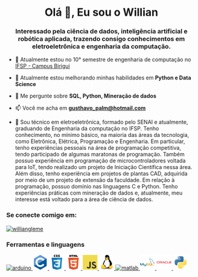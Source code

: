 <h1 align="center">Olá 👋, Eu sou o Willian</h1>
<h3 align="center">Interessado pela ciência de dados, inteligência artificial e robótica aplicada, trazendo consigo conhecimentos em eletroeletrônica e engenharia da computação.</h3>

- 🔭 Atualmente estou no 10° semestre de engenharia de computação no [IFSP - Campus Birigui](https://bri.ifsp.edu.br/)

- 🌱 Atualmente estou melhorando minhas habilidades em **Python e Data Science**

- 💬 Me pergunte sobre **SQL, Python, Mineração de dados**

- 📫 Você me acha em **gusthavo_palm@hotmail.com**
  
- 📄 Sou técnico em eletroeletrônica, formado pelo SENAI e atualmente, graduando de Engenharia da computação no IFSP. Tenho conhecimento, no mínimo básico, na maioria das áreas da tecnologia, como Eletrônica, Elétrica, Programação e Engenharia. Em particular, tenho experiências pessoais na área de programação competitiva, tendo participado de algumas maratonas de programação. Também possuo experiência em programação de microcontroladores voltada para IoT, tendo realizado um projeto de Iniciação Científica nessa área. Além disso, tenho experiência em projetos de plantas CAD, adquirida por meio de um projeto de extensão da faculdade. Em relação à programação, possuo domínio nas linguagens C e Python. Tenho experiências práticas com mineração de dados e, atualmente, meu interesse está voltado para a área de ciência de dados.


<h3 align="left">Se conecte comigo em:</h3>
<p align="left">
<a href="https://linkedin.com/in/williangleme" target="blank"><img align="center" src="https://raw.githubusercontent.com/rahuldkjain/github-profile-readme-generator/master/src/images/icons/Social/linked-in-alt.svg" alt="williangleme" height="30" width="40" /></a>
</p>

<h3 align="left">Ferramentas e linguagens</h3>
<p align="left"> <a href="https://www.arduino.cc/" target="_blank" rel="noreferrer"> <img src="https://cdn.worldvectorlogo.com/logos/arduino-1.svg" alt="arduino" width="40" height="40"/> </a> <a href="https://www.cprogramming.com/" target="_blank" rel="noreferrer"> <img src="https://raw.githubusercontent.com/devicons/devicon/master/icons/c/c-original.svg" alt="c" width="40" height="40"/> </a> <a href="https://www.w3schools.com/css/" target="_blank" rel="noreferrer"> <img src="https://raw.githubusercontent.com/devicons/devicon/master/icons/css3/css3-original-wordmark.svg" alt="css3" width="40" height="40"/> </a> <a href="https://www.w3.org/html/" target="_blank" rel="noreferrer"> <img src="https://raw.githubusercontent.com/devicons/devicon/master/icons/html5/html5-original-wordmark.svg" alt="html5" width="40" height="40"/> </a> <a href="https://developer.mozilla.org/en-US/docs/Web/JavaScript" target="_blank" rel="noreferrer"> <img src="https://raw.githubusercontent.com/devicons/devicon/master/icons/javascript/javascript-original.svg" alt="javascript" width="40" height="40"/> </a> <a href="https://www.linux.org/" target="_blank" rel="noreferrer"> <img src="https://raw.githubusercontent.com/devicons/devicon/master/icons/linux/linux-original.svg" alt="linux" width="40" height="40"/> </a> <a href="https://www.mathworks.com/" target="_blank" rel="noreferrer"> <img src="https://upload.wikimedia.org/wikipedia/commons/2/21/Matlab_Logo.png" alt="matlab" width="40" height="40"/> </a> <a href="https://www.mysql.com/" target="_blank" rel="noreferrer"> <img src="https://raw.githubusercontent.com/devicons/devicon/master/icons/mysql/mysql-original-wordmark.svg" alt="mysql" width="40" height="40"/> </a> <a href="https://www.oracle.com/" target="_blank" rel="noreferrer"> <img src="https://raw.githubusercontent.com/devicons/devicon/master/icons/oracle/oracle-original.svg" alt="oracle" width="40" height="40"/> </a> <a href="https://www.python.org" target="_blank" rel="noreferrer"> <img src="https://raw.githubusercontent.com/devicons/devicon/master/icons/python/python-original.svg" alt="python" width="40" height="40"/> </a> </p>
